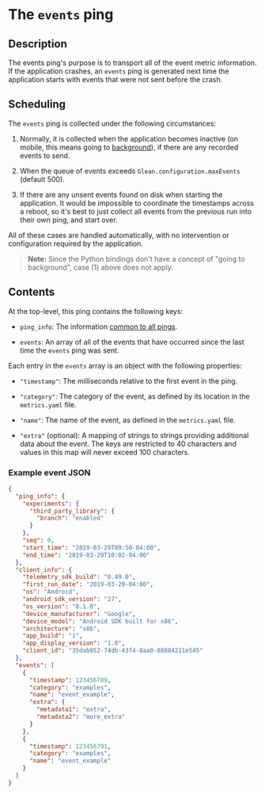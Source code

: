 # The `events` ping

## Description
The events ping's purpose is to transport all of the event metric information.
If the application crashes, an `events` ping is generated next time the application starts with events that were not sent before the crash.

## Scheduling

The `events` ping is collected under the following circumstances:

1. Normally, it is collected when the application becomes inactive (on mobile, this means going to [background](index.md#defining-foreground-and-background-state)), if there are any recorded events to send.

2. When the queue of events exceeds `Glean.configuration.maxEvents` (default 500).

3. If there are any unsent events found on disk when starting the application. It would be impossible to coordinate the timestamps across a reboot, so it's best to just collect all events from the previous run into their own ping, and start over.

All of these cases are handled automatically, with no intervention or configuration required by the application.

> **Note:** Since the Python bindings don't have a concept of "going to background", case (1) above does not apply.

## Contents
At the top-level, this ping contains the following keys:

- `ping_info`: The information [common to all pings](index.md#the-ping_info-section).

- `events`: An array of all of the events that have occurred since the last time the `events` ping was sent.

Each entry in the `events` array is an object with the following properties:

- `"timestamp"`: The milliseconds relative to the first event in the ping.

- `"category"`: The category of the event, as defined by its location in the `metrics.yaml` file.

- `"name"`: The name of the event, as defined in the `metrics.yaml` file.

- `"extra"` (optional): A mapping of strings to strings providing additional data about the event. The keys are restricted to 40 characters and values in this map will never exceed 100 characters.
  
### Example event JSON
  
```json
{
  "ping_info": {
    "experiments": {
      "third_party_library": {
        "branch": "enabled"
      }
    },
    "seq": 0,
    "start_time": "2019-03-29T09:50-04:00",
    "end_time": "2019-03-29T10:02-04:00"
  },
  "client_info": {
    "telemetry_sdk_build": "0.49.0",
    "first_run_date": "2019-03-29-04:00",
    "os": "Android",
    "android_sdk_version": "27",
    "os_version": "8.1.0",
    "device_manufacturer": "Google",
    "device_model": "Android SDK built for x86",
    "architecture": "x86",
    "app_build": "1",
    "app_display_version": "1.0",
    "client_id": "35dab852-74db-43f4-8aa0-88884211e545"
  },
  "events": [
    {
      "timestamp": 123456789,
      "category": "examples",
      "name": "event_example",
      "extra": {
        "metadata1": "extra",
        "metadata2": "more_extra"
      }
    },
    {
      "timestamp": 123456791,
      "category": "examples",
      "name": "event_example"
    }
  ]
}
```
